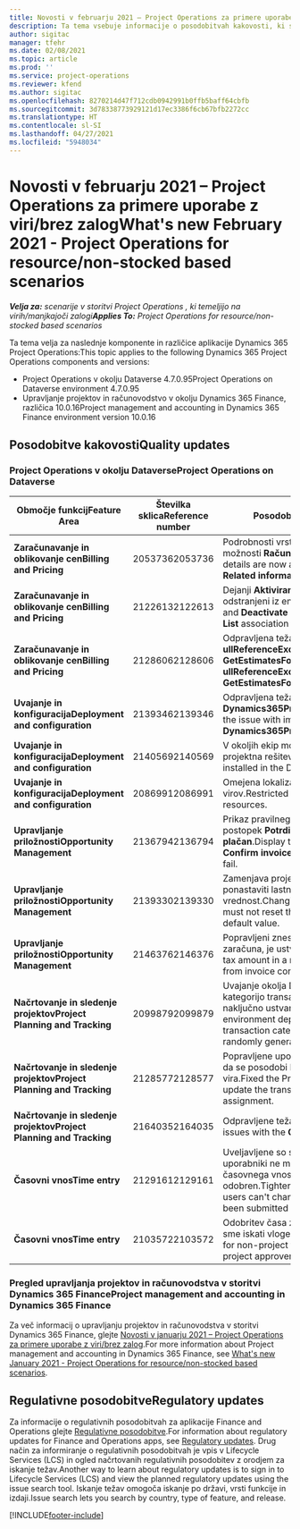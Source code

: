 ```yaml
---
title: Novosti v februarju 2021 – Project Operations za primere uporabe z viri/brez zalog
description: Ta tema vsebuje informacije o posodobitvah kakovosti, ki so na voljo v februarski izdaji (2021) aplikacije Project Operations za primere uporabe z viri/brez zalog.
author: sigitac
manager: tfehr
ms.date: 02/08/2021
ms.topic: article
ms.prod: ''
ms.service: project-operations
ms.reviewer: kfend
ms.author: sigitac
ms.openlocfilehash: 8270214d47f712cdb0942991b0ffb5baff64cbfb
ms.sourcegitcommit: 3d78338773929121d17ec3386f6cb67bfb2272cc
ms.translationtype: HT
ms.contentlocale: sl-SI
ms.lasthandoff: 04/27/2021
ms.locfileid: "5948034"
---
```

# <a name="whats-new-february-2021---project-operations-for-resourcenon-stocked-based-scenarios"></a><span data-ttu-id="2aecf-103">Novosti v februarju 2021 – Project Operations za primere uporabe z viri/brez zalog</span><span class="sxs-lookup"><span data-stu-id="2aecf-103">What's new February 2021 - Project Operations for resource/non-stocked based scenarios</span></span>

<span data-ttu-id="2aecf-104">_**Velja za:** scenarije v storitvi Project Operations , ki temeljijo na virih/manjkajoči zalogi_</span><span class="sxs-lookup"><span data-stu-id="2aecf-104">_**Applies To:** Project Operations for resource/non-stocked based scenarios_</span></span>

<span data-ttu-id="2aecf-105">Ta tema velja za naslednje komponente in različice aplikacije Dynamics 365 Project Operations:</span><span class="sxs-lookup"><span data-stu-id="2aecf-105">This topic applies to the following Dynamics 365 Project Operations components and versions:</span></span>

- <span data-ttu-id="2aecf-106">Project Operations v okolju Dataverse 4.7.0.95</span><span class="sxs-lookup"><span data-stu-id="2aecf-106">Project Operations on Dataverse environment 4.7.0.95</span></span>
- <span data-ttu-id="2aecf-107">Upravljanje projektov in računovodstvo v okolju Dynamics 365 Finance, različica 10.0.16</span><span class="sxs-lookup"><span data-stu-id="2aecf-107">Project management and accounting in Dynamics 365 Finance environment version 10.0.16</span></span> 

## <a name="quality-updates"></a><span data-ttu-id="2aecf-108">Posodobitve kakovosti</span><span class="sxs-lookup"><span data-stu-id="2aecf-108">Quality updates</span></span>

### <a name="project-operations-on-dataverse"></a><span data-ttu-id="2aecf-109">Project Operations v okolju Dataverse</span><span class="sxs-lookup"><span data-stu-id="2aecf-109">Project Operations on Dataverse</span></span>

| <span data-ttu-id="2aecf-110">**Območje funkcij**</span><span class="sxs-lookup"><span data-stu-id="2aecf-110">**Feature Area**</span></span> | <span data-ttu-id="2aecf-111">**Številka sklica**</span><span class="sxs-lookup"><span data-stu-id="2aecf-111">**Reference number**</span></span> | <span data-ttu-id="2aecf-112">**Posodobitev kakovosti**</span><span class="sxs-lookup"><span data-stu-id="2aecf-112">**Quality update**</span></span> |
| --- | --- | --- |
| <span data-ttu-id="2aecf-113">**Zaračunavanje in oblikovanje cen**</span><span class="sxs-lookup"><span data-stu-id="2aecf-113">**Billing and Pricing**</span></span> | <span data-ttu-id="2aecf-114">2053736</span><span class="sxs-lookup"><span data-stu-id="2aecf-114">2053736</span></span> | <span data-ttu-id="2aecf-115">Podrobnosti vrstice računa so zdaj dostopne prek možnosti **Račun** > **Sorodne informacije**.</span><span class="sxs-lookup"><span data-stu-id="2aecf-115">Invoice line details are now accessible by going to **Invoice** > **Related information**.</span></span> |
| <span data-ttu-id="2aecf-116">**Zaračunavanje in oblikovanje cen**</span><span class="sxs-lookup"><span data-stu-id="2aecf-116">**Billing and Pricing**</span></span> | <span data-ttu-id="2aecf-117">2122613</span><span class="sxs-lookup"><span data-stu-id="2aecf-117">2122613</span></span> | <span data-ttu-id="2aecf-118">Dejanji **Aktiviranje** in **Deaktiviranje** sta bili odstranjeni iz entitet povezav **Cenik**.</span><span class="sxs-lookup"><span data-stu-id="2aecf-118">The **Activate** and **Deactivate** actions were removed from the **Price List** association entities.</span></span> |
| <span data-ttu-id="2aecf-119">**Zaračunavanje in oblikovanje cen**</span><span class="sxs-lookup"><span data-stu-id="2aecf-119">**Billing and Pricing**</span></span> | <span data-ttu-id="2aecf-120">2128606</span><span class="sxs-lookup"><span data-stu-id="2aecf-120">2128606</span></span> | <span data-ttu-id="2aecf-121">Odpravljena težava z možnostjo **ullReferenceException** v vtičniku **GetEstimatesForProject**.</span><span class="sxs-lookup"><span data-stu-id="2aecf-121">Resolved the issue with **ullReferenceException** in the **GetEstimatesForProject** plug-in.</span></span> |
| <span data-ttu-id="2aecf-122">**Uvajanje in konfiguracija**</span><span class="sxs-lookup"><span data-stu-id="2aecf-122">**Deployment and configuration**</span></span> | <span data-ttu-id="2aecf-123">2139346</span><span class="sxs-lookup"><span data-stu-id="2aecf-123">2139346</span></span> | <span data-ttu-id="2aecf-124">Odpravljena težava z uvozom neupravljane rešitve **Dynamics365ProjectOperationsDualWrite**.</span><span class="sxs-lookup"><span data-stu-id="2aecf-124">Resolved the issue with importing unmanaged **Dynamics365ProjectOperationsDualWrite** solution.</span></span> |
| <span data-ttu-id="2aecf-125">**Uvajanje in konfiguracija**</span><span class="sxs-lookup"><span data-stu-id="2aecf-125">**Deployment and configuration**</span></span> | <span data-ttu-id="2aecf-126">2140569</span><span class="sxs-lookup"><span data-stu-id="2aecf-126">2140569</span></span> | <span data-ttu-id="2aecf-127">V okoljih ekip mora Dataverse ne sme biti nameščena projektna rešitev.</span><span class="sxs-lookup"><span data-stu-id="2aecf-127">Project solution must not be installed in the Dataverse Teams environments.</span></span> |
| <span data-ttu-id="2aecf-128">**Uvajanje in konfiguracija**</span><span class="sxs-lookup"><span data-stu-id="2aecf-128">**Deployment and configuration**</span></span> | <span data-ttu-id="2aecf-129">2086991</span><span class="sxs-lookup"><span data-stu-id="2aecf-129">2086991</span></span> | <span data-ttu-id="2aecf-130">Omejena lokalizacija prilagajanja spletnih virov.</span><span class="sxs-lookup"><span data-stu-id="2aecf-130">Restricted customizing localization of web resources.</span></span> |
| <span data-ttu-id="2aecf-131">**Upravljanje priložnosti**</span><span class="sxs-lookup"><span data-stu-id="2aecf-131">**Opportunity Management**</span></span> | <span data-ttu-id="2aecf-132">2136794</span><span class="sxs-lookup"><span data-stu-id="2aecf-132">2136794</span></span> | <span data-ttu-id="2aecf-133">Prikaz pravilnega sporočila o napaki, ko ne uspe postopek **Potrdi račun** ali **Označi račun kot plačan**.</span><span class="sxs-lookup"><span data-stu-id="2aecf-133">Display the correct error message when the **Confirm invoice** or **Mark invoice as paid** processes fail.</span></span> |
| <span data-ttu-id="2aecf-134">**Upravljanje priložnosti**</span><span class="sxs-lookup"><span data-stu-id="2aecf-134">**Opportunity Management**</span></span> | <span data-ttu-id="2aecf-135">2139330</span><span class="sxs-lookup"><span data-stu-id="2aecf-135">2139330</span></span> | <span data-ttu-id="2aecf-136">Zamenjava projektnega vodje na projektu ne sme ponastaviti lastniško podjetje nazaj na privzeto vrednost.</span><span class="sxs-lookup"><span data-stu-id="2aecf-136">Changing the Project manager on a project must not reset the owning company back to the default value.</span></span> |
| <span data-ttu-id="2aecf-137">**Upravljanje priložnosti**</span><span class="sxs-lookup"><span data-stu-id="2aecf-137">**Opportunity Management**</span></span> | <span data-ttu-id="2aecf-138">2146376</span><span class="sxs-lookup"><span data-stu-id="2aecf-138">2146376</span></span> | <span data-ttu-id="2aecf-139">Popravljeni znesek davka v dejanskem delu, ki se ne zaračuna, je ustvarjen iz potrditve računa.</span><span class="sxs-lookup"><span data-stu-id="2aecf-139">Corrected tax amount in a non-chargeable actual is created from invoice confirmation.</span></span> |
| <span data-ttu-id="2aecf-140">**Načrtovanje in sledenje projektov**</span><span class="sxs-lookup"><span data-stu-id="2aecf-140">**Project Planning and Tracking**</span></span> | <span data-ttu-id="2aecf-141">2099879</span><span class="sxs-lookup"><span data-stu-id="2aecf-141">2099879</span></span> | <span data-ttu-id="2aecf-142">Uvajanje okolja Dataverse mora ustvariti privzeto kategorijo transakcije s statičnim ID-jem in ne naključno ustvariti ene na okolje.</span><span class="sxs-lookup"><span data-stu-id="2aecf-142">The Dataverse environment deployment must create a default transaction category with a static ID and not randomly generate one per environment.</span></span> |
| <span data-ttu-id="2aecf-143">**Načrtovanje in sledenje projektov**</span><span class="sxs-lookup"><span data-stu-id="2aecf-143">**Project Planning and Tracking**</span></span> | <span data-ttu-id="2aecf-144">2128577</span><span class="sxs-lookup"><span data-stu-id="2aecf-144">2128577</span></span> | <span data-ttu-id="2aecf-145">Popravljene uporabniške pravice za Project Service, da se posodobi kategorija transakcije na dodelitvi vira.</span><span class="sxs-lookup"><span data-stu-id="2aecf-145">Fixed the Project service user privileges to update the transaction category on a resource assignment.</span></span> |
| <span data-ttu-id="2aecf-146">**Načrtovanje in sledenje projektov**</span><span class="sxs-lookup"><span data-stu-id="2aecf-146">**Project Planning and Tracking**</span></span> | <span data-ttu-id="2aecf-147">2164035</span><span class="sxs-lookup"><span data-stu-id="2aecf-147">2164035</span></span> | <span data-ttu-id="2aecf-148">Odpravljene težave s funkcijo **Kopiraj projekt**.</span><span class="sxs-lookup"><span data-stu-id="2aecf-148">Fixed issues with the **Copy Project** function.</span></span> |
| <span data-ttu-id="2aecf-149">**Časovni vnos**</span><span class="sxs-lookup"><span data-stu-id="2aecf-149">**Time entry**</span></span> | <span data-ttu-id="2aecf-150">2129161</span><span class="sxs-lookup"><span data-stu-id="2aecf-150">2129161</span></span> | <span data-ttu-id="2aecf-151">Uveljavljene so strožje omejitve, da se zagotovi, da uporabniki ne morejo spreminjati in posodabljati časovnega vnosa, ki je bil predložen ali odobren.</span><span class="sxs-lookup"><span data-stu-id="2aecf-151">Tighter restrictions are applied to ensure users can't change and update a time entry that has been submitted or approved.</span></span> |
| <span data-ttu-id="2aecf-152">**Časovni vnos**</span><span class="sxs-lookup"><span data-stu-id="2aecf-152">**Time entry**</span></span> | <span data-ttu-id="2aecf-153">2103572</span><span class="sxs-lookup"><span data-stu-id="2aecf-153">2103572</span></span> | <span data-ttu-id="2aecf-154">Odobritev časa za neprojektne časovne vnose ne sme iskati vloge odobritelja projekta.</span><span class="sxs-lookup"><span data-stu-id="2aecf-154">Time approval for non-project time entries must not be looking for project approver role.</span></span> |

### <a name="project-management-and-accounting-in-dynamics-365-finance"></a><span data-ttu-id="2aecf-155">Pregled upravljanja projektov in računovodstva v storitvi Dynamics 365 Finance</span><span class="sxs-lookup"><span data-stu-id="2aecf-155">Project management and accounting in Dynamics 365 Finance</span></span> 

<span data-ttu-id="2aecf-156">Za več informacij o upravljanju projektov in računovodstva v storitvi Dynamics 365 Finance, glejte [Novosti v januarju 2021 – Project Operations za primere uporabe z viri/brez zalog](whats-new-jan-2021-resource-based.md).</span><span class="sxs-lookup"><span data-stu-id="2aecf-156">For more information about Project management and accounting in Dynamics 365 Finance, see [What's new January 2021 - Project Operations for resource/non-stocked based scenarios](whats-new-jan-2021-resource-based.md).</span></span>


## <a name="regulatory-updates"></a><span data-ttu-id="2aecf-157">Regulativne posodobitve</span><span class="sxs-lookup"><span data-stu-id="2aecf-157">Regulatory updates</span></span>

<span data-ttu-id="2aecf-158">Za informacije o regulativnih posodobitvah za aplikacije Finance and Operations glejte [Regulativne posodobitve](/dynamics365/finance/localizations/regulatory-updates).</span><span class="sxs-lookup"><span data-stu-id="2aecf-158">For information about regulatory updates for Finance and Operations apps, see [Regulatory updates](/dynamics365/finance/localizations/regulatory-updates).</span></span> <span data-ttu-id="2aecf-159">Drug način za informiranje o regulativnih posodobitvah je vpis v Lifecycle Services (LCS) in ogled načrtovanih regulativnih posodobitev z orodjem za iskanje težav.</span><span class="sxs-lookup"><span data-stu-id="2aecf-159">Another way to learn about regulatory updates is to sign in to Lifecycle Services (LCS) and view the planned regulatory updates using the issue search tool.</span></span> <span data-ttu-id="2aecf-160">Iskanje težav omogoča iskanje po državi, vrsti funkcije in izdaji.</span><span class="sxs-lookup"><span data-stu-id="2aecf-160">Issue search lets you search by country, type of feature, and release.</span></span>


[!INCLUDE[footer-include](../includes/footer-banner.md)]